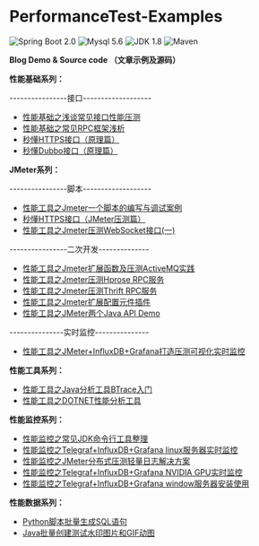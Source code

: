 # PerformanceTest-Examples
![Spring Boot 2.0](https://img.shields.io/badge/Spring%20Boot-2.0-brightgreen.svg)
![Mysql 5.6](https://img.shields.io/badge/Mysql-5.6-blue.svg)
![JDK 1.8](https://img.shields.io/badge/JDK-1.8-brightgreen.svg)
![Maven](https://img.shields.io/badge/Maven-3.5.0-yellowgreen.svg)

**Blog Demo &amp; Source code （文章示例及源码）**

**性能基础系列：**

----------------接口-------------------

- [性能基础之浅谈常见接口性能压测](https://blog.csdn.net/zuozewei/article/details/82836158)
- [性能基础之常见RPC框架浅析](https://blog.csdn.net/zuozewei/article/details/85312689)
- [秒懂HTTPS接口（原理篇）](https://blog.csdn.net/zuozewei/article/details/84727065)
- [秒懂Dubbo接口（原理篇）](https://blog.csdn.net/zuozewei/article/details/85333060)

**JMeter系列：**

----------------脚本-------------------

- [性能工具之Jmeter一个脚本的编写与调试案例](http://mp.weixin.qq.com/s?__biz=MzIwNDY3MDg1OA==&mid=2247484418&idx=1&sn=29b15a06c845aa2c05566f29d3966e19&chksm=973dd6e7a04a5ff10d2aa9bf3223e4a9ead45a0260546843cb4c48373c986b28f8853b81f498&scene=21#wechat_redirect)
- [秒懂HTTPS接口（JMeter压测篇）](http://mp.weixin.qq.com/s?__biz=MzIwNDY3MDg1OA==&mid=2247484692&idx=2&sn=69bf46978b95871ef42d36326f5bd7f6&chksm=973dd7f1a04a5ee7b1b56d2651697eea1bdef38fc4e54f4db05407ea9b6ebaddc644346d8c72&scene=21#wechat_redirect)
- [性能工具之Jmeter压测WebSocket接口(一)](http://mp.weixin.qq.com/s?__biz=MzIwNDY3MDg1OA==&mid=2247484526&idx=1&sn=81fc37958fdd2b9da5cbdf72dd83d97e&chksm=973dd68ba04a5f9df5d732b8f387d61a20035cd1b0bad5ad34cb57436659ef52c5b24ec0b9b6&scene=21#wechat_redirect)


----------------二次开发--------------

- [性能工具之Jmeter扩展函数及压测ActiveMQ实践](http://mp.weixin.qq.com/s?__biz=MzIwNDY3MDg1OA==&mid=2247484311&idx=1&sn=5a3b77effe9cd4af582f95d20d4a7133&chksm=973dd172a04a58649a7f730dbe86046aeb23d6c73fd87ed2827dedc6d79f7f166a313e7be1e4&scene=21#wechat_redirect)
- [性能工具之Jmeter压测Hprose RPC服务](http://mp.weixin.qq.com/s?__biz=MzIwNDY3MDg1OA==&mid=2247484394&idx=1&sn=c7318067c2bbf8716224978fa63b79d5&chksm=973dd10fa04a58198c90f5fb55e92cb976517d28dd7bc05e6a777fae70f4df978fa545d7f09e&scene=21#wechat_redirect)
- [性能工具之Jmeter压测Thrift RPC服务](http://mp.weixin.qq.com/s?__biz=MzIwNDY3MDg1OA==&mid=2247484283&idx=1&sn=92c6f32017a6324c969aa223f30d177a&chksm=973dd19ea04a588824cc79f09e83535adba67633666f937d2ac836b891dce2dca96561fbc2c5&scene=21#wechat_redirect)
- [性能工具之Jmeter扩展配置元件插件](http://mp.weixin.qq.com/s?__biz=MzIwNDY3MDg1OA==&mid=2247484406&idx=1&sn=f21ededb457152165a70617eea54b46e&chksm=973dd113a04a58053b533fc6e79ae943ebad908a265c7fc1deb7ded529f0460ee309ec8ccc2a&scene=21#wechat_redirect)
- [性能工具之JMeter两个Java API Demo](https://blog.csdn.net/zuozewei/article/details/87883055)

---------------实时监控---------------

- [性能工具之JMeter+InfluxDB+Grafana打造压测可视化实时监控](http://mp.weixin.qq.com/s?__biz=MzIwNDY3MDg1OA==&mid=2247484471&idx=1&sn=45f6dfd94c5dae4176e1ea64d2a79284&chksm=973dd6d2a04a5fc406c0300db7c73dfef8eb87dae99df50ef88939cb0b6caf0820f49003ca5b&scene=21#wechat_redirect)

**性能工具系列：**
- [性能工具之Java分析工具BTrace入门](https://blog.csdn.net/zuozewei/article/details/82635139)
- [性能工具之DOTNET性能分析工具](https://blog.csdn.net/zuozewei/article/details/80222211)

**性能监控系列：**
- [性能监控之常见JDK命令行工具整理](https://blog.csdn.net/zuozewei/article/details/82695814)
- [性能监控之Telegraf+InfluxDB+Grafana linux服务器实时监控](https://blog.csdn.net/zuozewei/article/details/82929429)
- [性能监控之JMeter分布式压测轻量日志解决方案](https://blog.csdn.net/zuozewei/article/details/82966719)
- [性能监控之Telegraf+InfluxDB+Grafana NVIDIA GPU实时监控](https://blog.csdn.net/zuozewei/article/details/83118343)
- [性能监控之Telegraf+InfluxDB+Grafana window服务器安装使用](https://blog.csdn.net/zuozewei/article/details/88400701)

**性能数据系列：**
- [Python脚本批量生成SQL语句](https://blog.csdn.net/zuozewei/article/details/83004726)
- [Java批量创建测试水印图片和GIF动图](https://zuozewei.blog.csdn.net/article/details/91806822)
